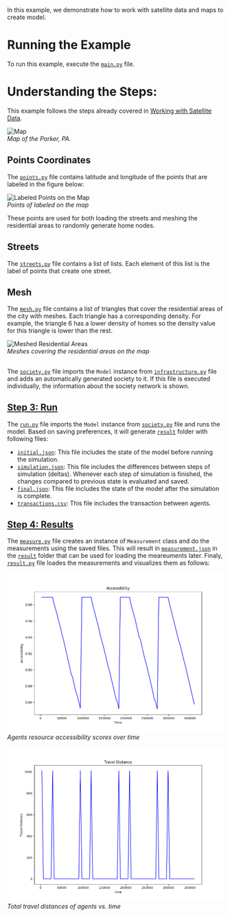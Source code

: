 In this example, we demonstrate how to work with satellite data and maps to create model.

# Running the Example

To run this example, execute the [`main.py`](https://github.com/cmudrc/pied-piper/blob/main/examples/automatic-creation/run.py) file.

# Understanding the Steps:

This example follows the steps already covered in [Working with Satellite Data](https://pied-piper.readthedocs.io/latest/satellite.html).

![Map](https://github.com/cmudrc/pied-piper/blob/main/examples/automatic-creation/result/parker,pa-points.png?raw=true)  
*Map of the Parker, PA.*

## Points Coordinates

The [`points.py`](https://github.com/cmudrc/pied-piper/blob/main/examples/satellite-map/points.py) file contains latitude and longitude of the points that are labeled in the figure below:

![Labeled Points on the Map](https://github.com/cmudrc/pied-piper/blob/main/examples/automatic-creation/result/parker,pa-points.png?raw=true)  
*Points of labeled on the map*

These points are used for both loading the streets and meshing the residential areas to randomly generate home nodes.

## Streets

The [`streets.py`](https://github.com/cmudrc/pied-piper/blob/main/examples/satellite-map/streets.py) file contains a list of lists. Each element of this list is the label of points that create one street.

## Mesh

The [`mesh.py`](https://github.com/cmudrc/pied-piper/blob/main/examples/satellite-map/mesh.py) file contains a list of triangles that cover the residential areas of the city with meshes. Each triangle has a corresponding density. For example, the triangle 6 has a lower density of homes so the density value for this triangle is lower than the rest.

![Meshed Residential Areas](https://github.com/cmudrc/pied-piper/blob/main/examples/automatic-creation/result/parker,pa-mesh.png?raw=true)  
*Meshes covering the residential areas on the map*

## 



The [`society.py`](https://github.com/cmudrc/pied-piper/blob/main/examples/automatic-creation/society.py) file imports the `Model` instance from [`infrastructure.py`](https://github.com/cmudrc/pied-piper/blob/main/examples/automatic-creation/infrastructure.py) file and adds an automatically generated society to it. If this file is executed individually, the information about the society network is shown.

## [Step 3: Run](https://pied-piper.readthedocs.io/latest/step-by-step.html#step-3-run)

The [`run.py`](https://github.com/cmudrc/pied-piper/blob/main/examples/automatic-creation/run.py) file imports the `Model` instance from [`society.py`](https://github.com/cmudrc/pied-piper/blob/main/examples/automatic-creation/society.py) file and runs the model. Based on saving preferences, it will generate [`result`](https://github.com/cmudrc/pied-piper/tree/main/examples/automatic-creation/result) folder with following files:
- [`initial.json`](https://github.com/cmudrc/pied-piper/blob/main/examples/automatic-creation/result/initial.json): This file includes the state of the model before running the simulation.
- [`simulation.json`](https://github.com/cmudrc/pied-piper/blob/main/examples/automatic-creation/result/simulation.json): This file includes the differences between steps of simulation (deltas). Whenever each step of simulation is finished, the changes compared to previous state is evaluated and saved.
- [`final.json`](https://github.com/cmudrc/pied-piper/blob/main/examples/automatic-creation/result/final.json): This file includes the state of the model after the simulation is complete.
- [`transactions.csv`](https://github.com/cmudrc/pied-piper/blob/main/examples/automatic-creation/result/transactions.csv): This file includes the transaction between agents. 

## [Step 4: Results](https://pied-piper.readthedocs.io/latest/step-by-step.html#step-4-results)

The [`measure.py`](https://github.com/cmudrc/pied-piper/blob/main/examples/automatic-creation/measure.py) file creates an instance of `Measurement` class and do the measurements using the saved files. This will result in [`measurement.json`](https://github.com/cmudrc/pied-piper/blob/main/examples/automatic-creation/result/measurement.json) in the [`result`](https://github.com/cmudrc/pied-piper/tree/main/examples/automatic-creation/result) folder that can be used for loading the meareuments later.
Finaly, [`result.py`](https://github.com/cmudrc/pied-piper/blob/main/examples/automatic-creation/result.py) file loades the measurements and visualizes them as follows:

![Accessibility](https://github.com/cmudrc/pied-piper/blob/main/examples/automatic-creation/result/accessibility.png?raw=true)  
*Agents resource accessibility scores over time*

![Travel Distance](https://github.com/cmudrc/pied-piper/blob/main/examples/automatic-creation/result/travel_distance.png?raw=true)  
*Total travel distances of agents vs. time*